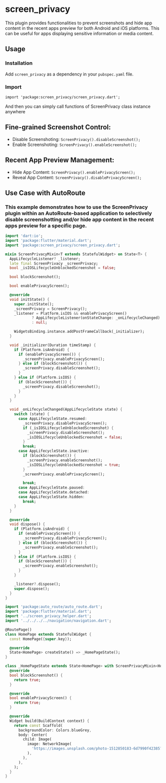 # screen_privacy

This plugin provides functionalities to prevent screenshots and hide app content in the recent apps
preview for both Android and iOS platforms. This can be useful for apps displaying sensitive information or
media content.

## Usage

### Installation

Add `screen_privacy` as a dependency in your `pubspec.yaml` file.

### Import

```import 'package:screen_privacy/screen_privacy.dart';```

And then you can simply call functions of ScreenPrivacy class instance anywhere

## Fine-grained Screenshot Control:

- Disable Screenshoting:
  ```ScreenPrivacy().disableScreenshot();```
- Enable Screenshoting:
  ```ScreenPrivacy().enableScreenshot();```

## Recent App Preview Management:

- Hide App Content:
  ```ScreenPrivacy().enablePrivacyScreen();```
- Reveal App Content:
  ```ScreenPrivacy().disablePrivacyScreen();```



## Use Case with AutoRoute
### This example demonstrates how to use the ScreenPrivacy plugin within an AutoRoute-based application to selectively disable screenshotting and/or hide app content in the recent apps preview for a specific page.

```dart
import 'dart:io';
import 'package:flutter/material.dart';
import 'package:screen_privacy/screen_privacy.dart';

mixin ScreenPrivacyMixin<T extends StatefulWidget> on State<T> {
  AppLifecycleListener? _listener;
  late final ScreenPrivacy _screenPrivacy;
  bool _isIOSLifecycleUnblockedScreenshot = false;

  bool blockScreenshot();

  bool enablePrivacyScreen();

  @override
  void initState() {
    super.initState();
    _screenPrivacy = ScreenPrivacy();
    _listener = Platform.isIOS && enablePrivacyScreen()
            ? AppLifecycleListener(onStateChange: _onLifecycleChanged)
            : null;

    WidgetsBinding.instance.addPostFrameCallback(_initializer);
  }

  void _initializer(Duration timeStamp) {
    if (Platform.isAndroid) {
      if (enablePrivacyScreen()) {
        _screenPrivacy.enablePrivacyScreen();
      } else if (blockScreenshot()) {
        _screenPrivacy.disableScreenshot();
      }
    } else if (Platform.isIOS) {
      if (blockScreenshot()) {
        _screenPrivacy.disableScreenshot();
      }
    }
  }

  void _onLifecycleChanged(AppLifecycleState state) {
    switch (state) {
      case AppLifecycleState.resumed:
        _screenPrivacy.disablePrivacyScreen();
        if (_isIOSLifecycleUnblockedScreenshot) {
          _screenPrivacy.disableScreenshot();
          _isIOSLifecycleUnblockedScreenshot = false;
        }
        break;
      case AppLifecycleState.inactive:
        if (blockScreenshot()) {
          _screenPrivacy.enableScreenshot();
          _isIOSLifecycleUnblockedScreenshot = true;
        }
        _screenPrivacy.enablePrivacyScreen();

        break;
      case AppLifecycleState.paused:
      case AppLifecycleState.detached:
      case AppLifecycleState.hidden:
        break;
    }
  }

  @override
  void dispose() {
    if (Platform.isAndroid) {
      if (enablePrivacyScreen()) {
        _screenPrivacy.disablePrivacyScreen();
      } else if (blockScreenshot()) {
        _screenPrivacy.enableScreenshot();
      }
    } else if (Platform.isIOS) {
      if (blockScreenshot()) {
        _screenPrivacy.enableScreenshot();
      }
    }

    _listener?.dispose();
    super.dispose();
  }
}
```

```dart
import 'package:auto_route/auto_route.dart';
import 'package:flutter/material.dart';
import '../screen_privacy_helper.dart';
import '../../../../navigation/navigation.dart';

@RoutePage()
class HomePage extends StatefulWidget {
  const HomePage({super.key});

  @override
  State<HomePage> createState() => _HomePageState();
}

class _HomePageState extends State<HomePage> with ScreenPrivacyMixin<HomePage> {
  @override
  bool blockScreenshot() {
    return true;
  }

  @override
  bool enablePrivacyScreen() {
    return true;
  }

  @override
  Widget build(BuildContext context) {
    return const Scaffold(
      backgroundColor: Colors.blueGrey,
      body: Center(
        child: Image(
          image: NetworkImage(
            'https://images.unsplash.com/photo-1512850183-6d7990f42385?q=80&w=1974&auto=format&fit=crop&ixlib=rb-4.0.3&ixid=M3wxMjA3fDB8MHxwaG90by1wYWdlfHx8fGVufDB8fHx8fA%3D%3D',
          ),
        ),
      ),
    );
  }
}
```

